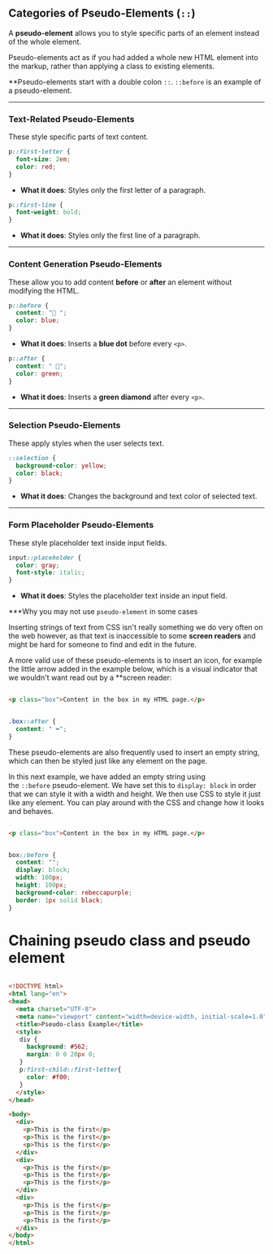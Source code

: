 
## **Categories of Pseudo-Elements (`::`)**

A **pseudo-element** allows you to style specific parts of an element instead of the whole element.

Pseudo-elements act as if you had added a whole new HTML element into the markup, rather than applying a class to existing elements.

**Pseudo-elements start with a double colon `::`. `::before` is an example of a pseudo-element.

---

### **Text-Related Pseudo-Elements**

These style specific parts of text content.

```css
p::first-letter {
  font-size: 2em;
  color: red;
}
```

- **What it does**: Styles only the first letter of a paragraph.
    

```css
p::first-line {
  font-weight: bold;
}
```

- **What it does**: Styles only the first line of a paragraph.
    

---

### **Content Generation Pseudo-Elements**

These allow you to add content **before** or **after** an element without modifying the HTML.

```css
p::before {
  content: "🔹 ";
  color: blue;
}
```

- **What it does**: Inserts a **blue dot** before every `<p>`.
    

```css
p::after {
  content: " 🔸";
  color: green;
}
```

- **What it does**: Inserts a **green diamond** after every `<p>`.
    

---

### **Selection Pseudo-Elements**

These apply styles when the user selects text.

```css
::selection {
  background-color: yellow;
  color: black;
}
```

- **What it does**: Changes the background and text color of selected text.
    

---

### **Form Placeholder Pseudo-Elements**

These style placeholder text inside input fields.

```css
input::placeholder {
  color: gray;
  font-style: italic;
}
```

- **What it does**: Styles the placeholder text inside an input field.



***Why you may not use `pseudo-element` in some cases 

Inserting strings of text from CSS isn't really something we do very often on the web however, as that text is inaccessible to some **screen readers** and might be hard for someone to find and edit in the future.


A more valid use of these pseudo-elements is to insert an icon, for example the little arrow added in the example below, which is a visual indicator that we wouldn't want read out by a **screen reader:

```html

<p class="box">Content in the box in my HTML page.</p>

```


```css

.box::after {
  content: " ➥";
}

```



These pseudo-elements are also frequently used to insert an empty string, which can then be styled just like any element on the page.

In this next example, we have added an empty string using the `::before` pseudo-element. We have set this to `display: block` in order that we can style it with a width and height. We then use CSS to style it just like any element. You can play around with the CSS and change how it looks and behaves.



```html

<p class="box">Content in the box in my HTML page.</p>

```

```css

box::before {
  content: "";
  display: block;
  width: 100px;
  height: 100px;
  background-color: rebeccapurple;
  border: 1px solid black;
}
```


# Chaining pseudo class and pseudo element 


```html

<!DOCTYPE html>
<html lang="en">
<head>
  <meta charset="UTF-8">
  <meta name="viewport" content="width=device-width, initial-scale=1.0">
  <title>Pseudo-class Example</title>
  <style>
   div {
     background: #562;
     margin: 0 0 20px 0;
   }
   p:first-child::first-letter{
     color: #f00;
   }
  </style>
</head>

<body>
  <div>
    <p>This is the first</p>
    <p>This is the first</p>
    <p>This is the first</p>
  </div>
  <div>
    <p>This is the first</p>
    <p>This is the first</p>
    <p>This is the first</p>
  </div>
  <div>
    <p>This is the first</p>
    <p>This is the first</p>
    <p>This is the first</p>
  </div>
</body>
</html>

```


